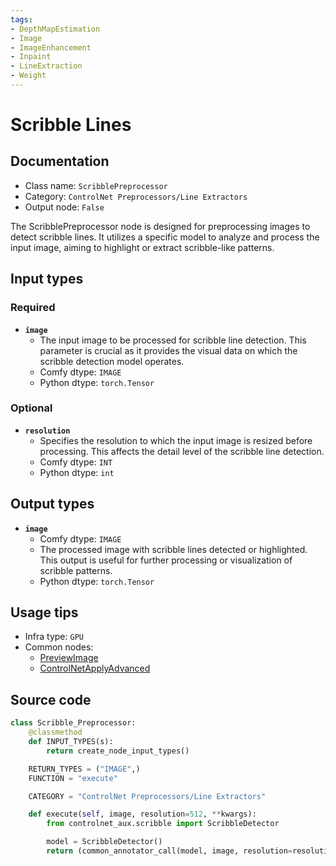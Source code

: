 ```yaml
---
tags:
- DepthMapEstimation
- Image
- ImageEnhancement
- Inpaint
- LineExtraction
- Weight
---
```


# Scribble Lines
## Documentation
- Class name: `ScribblePreprocessor`
- Category: `ControlNet Preprocessors/Line Extractors`
- Output node: `False`

The ScribblePreprocessor node is designed for preprocessing images to detect scribble lines. It utilizes a specific model to analyze and process the input image, aiming to highlight or extract scribble-like patterns.
## Input types
### Required
- **`image`**
    - The input image to be processed for scribble line detection. This parameter is crucial as it provides the visual data on which the scribble detection model operates.
    - Comfy dtype: `IMAGE`
    - Python dtype: `torch.Tensor`
### Optional
- **`resolution`**
    - Specifies the resolution to which the input image is resized before processing. This affects the detail level of the scribble line detection.
    - Comfy dtype: `INT`
    - Python dtype: `int`
## Output types
- **`image`**
    - Comfy dtype: `IMAGE`
    - The processed image with scribble lines detected or highlighted. This output is useful for further processing or visualization of scribble patterns.
    - Python dtype: `torch.Tensor`
## Usage tips
- Infra type: `GPU`
- Common nodes:
    - [PreviewImage](../../Comfy/Nodes/PreviewImage.md)
    - [ControlNetApplyAdvanced](../../Comfy/Nodes/ControlNetApplyAdvanced.md)



## Source code
```python
class Scribble_Preprocessor:
    @classmethod
    def INPUT_TYPES(s):
        return create_node_input_types()

    RETURN_TYPES = ("IMAGE",)
    FUNCTION = "execute"

    CATEGORY = "ControlNet Preprocessors/Line Extractors"

    def execute(self, image, resolution=512, **kwargs):
        from controlnet_aux.scribble import ScribbleDetector

        model = ScribbleDetector()
        return (common_annotator_call(model, image, resolution=resolution), )

```
